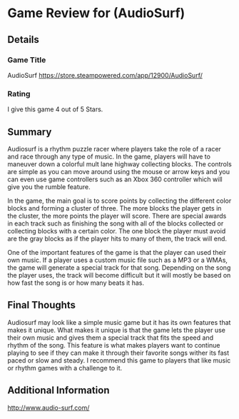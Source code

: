 # Game Review for (AudioSurf)

## Details

### Game Title
AudioSurf
https://store.steampowered.com/app/12900/AudioSurf/

### Rating
I give this game 4 out of 5 Stars.

## Summary
Audiosurf is a rhythm puzzle racer where players take the role of a racer and race through any type of music. In the game, players will have to maneuver down a colorful mult lane highway collecting blocks. The controls are simple as you can move around using the mouse or arrow keys and you can even use game controllers such as an Xbox 360 controller which will give you the rumble feature.

In the game, the main goal is to score points by collecting the different color blocks and forming a cluster of three. The more blocks the player gets in the cluster, the more points the player will score. There are special awards in each track such as finishing the song with all of the blocks collected or collecting blocks with a certain color. The one block the player must avoid are the gray blocks as if the player hits to many of them, the track will end.

One of the important features of the game is that the player can used their own music. If a player uses a custom music file such as a MP3 or a WMAs, the game will generate a special track for that song. Depending on the song the player uses, the track will become difficult but it will mostly be based on how fast the song is or how many beats it has.


## Final Thoughts
Audiosurf may look like a simple music game but it has its own features that makes it unique. What makes it unique is that the game lets the player use their own music and gives them a special track that fits the speed and rhythm of the song. This feature is what makes players want to continue playing to see if they can make it through their favorite songs wither its fast paced or slow and steady. I recommend this game to players that like music or rhythm games with a challenge to it.

## Additional Information
http://www.audio-surf.com/

